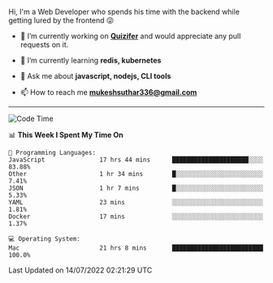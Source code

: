 Hi, I'm a Web Developer who spends his time with the backend while getting lured by the frontend 😜

- 🔭 I’m currently working on **[Quizifer](https://github.com/SutharMukesh/Quizifer/)** and would appreciate any pull requests on it.

- 🌱 I’m currently learning **redis, kubernetes**

- 💬 Ask me about **javascript, nodejs, CLI tools**

- 📫 How to reach me **mukeshsuthar336@gmail.com**

---
<!--START_SECTION:waka-->
![Code Time](http://img.shields.io/badge/Code%20Time-0%20secs-blue)

📊 **This Week I Spent My Time On** 

```text
💬 Programming Languages: 
JavaScript               17 hrs 44 mins      █████████████████████░░░░   83.88% 
Other                    1 hr 34 mins        █░░░░░░░░░░░░░░░░░░░░░░░░   7.41% 
JSON                     1 hr 7 mins         █░░░░░░░░░░░░░░░░░░░░░░░░   5.33% 
YAML                     23 mins             ░░░░░░░░░░░░░░░░░░░░░░░░░   1.81% 
Docker                   17 mins             ░░░░░░░░░░░░░░░░░░░░░░░░░   1.37%

💻 Operating System: 
Mac                      21 hrs 8 mins       █████████████████████████   100.0%

```


 Last Updated on 14/07/2022 02:21:29 UTC
<!--END_SECTION:waka-->
